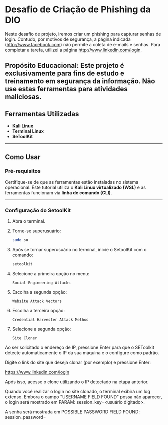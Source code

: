 # Desafio de Criação de Phishing da DIO

Neste desafio de projeto, iremos criar um phishing para capturar senhas de login. Contudo, por motivos de segurança, a página indicada (http://www.facebook.com) não permite a coleta de e-mails e senhas. Para completar a tarefa, utilizei a página http://www.linkedin.com/login.

## Propósito Educacional: **Este projeto é exclusivamente para fins de estudo e treinamento em segurança da informação. Não use estas ferramentas para atividades maliciosas.**

## Ferramentas Utilizadas

- **Kali Linux**
- **Terminal Linux**
- **SeToolKit**

---

## Como Usar

### Pré-requisitos

Certifique-se de que as ferramentas estão instaladas no sistema operacional. Este tutorial utiliza o **Kali Linux virtualizado (WSL)** e as ferramentas funcionam via **linha de comando (CLI)**.

---

### Configuração do SetoolKit

1. Abra o terminal.
2. Torne-se superusuário:
   ```bash
   sudo su

1. Após se tornar superusuário no terminal, inicie o SetoolKit com o comando:  
   ```bash
   setoolkit

2. Selecione a primeira opção no menu:

       Social-Engineering Attacks

3. Escolha a segunda opção:

       Website Attack Vectors

4. Escolha a terceira opção:

       Credential Harvester Attack Method

4. Selecione a segunda opção:

       Site Cloner

Ao ser solicitado o endereço de IP, pressione Enter para que o SEToolkit detecte automaticamente o IP da sua máquina e o configure como padrão.

Digite o link do site que deseja clonar (por exemplo) e pressione Enter:

https://www.linkedin.com/login

Após isso, acesse o clone utilizando o IP detectado na etapa anterior.

Quando você realizar o login no site clonado, o terminal exibirá um log extenso. Embora o campo "USERNAME FIELD FOUND" possa não aparecer, o login será mostrado em PARAM: session_key=<usuário digitado>. 

A senha será mostrada em POSSIBLE PASSWORD FIELD FOUND: session_password=<senha digitada>


